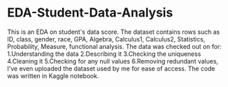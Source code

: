 # EDA-Student-Data-Analysis
This is an EDA on student's data score.
The dataset contains rows such as ID, class, gender, race, GPA,	Algebra, Calculus1,	Calculus2, Statistics, Probability,	Measure, functional analysis.
The data was checked out on for: 
1.Understanding the data
2.Describing it
3.Checking the uniqueness 
4.Cleaning it 
5.Checking for any null values
6.Removing redundant values, 
I've even uploaded the dataset used by me for ease of access.
The code was written in Kaggle notebook. 
